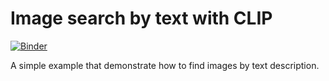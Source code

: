 # Image search by text with CLIP

[![Binder](https://mybinder.org/badge_logo.svg)](https://mybinder.org/v2/gh/KernelA/clip-text-search.git/develop?labpath=image_search.ipynb)

A simple example that demonstrate how to find images by text description.